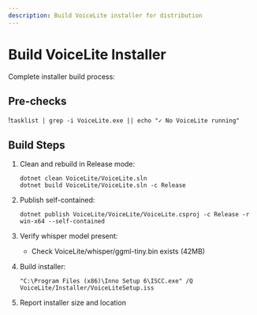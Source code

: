 ```yaml
---
description: Build VoiceLite installer for distribution
---
```


# Build VoiceLite Installer

Complete installer build process:

## Pre-checks
!`tasklist | grep -i VoiceLite.exe || echo "✓ No VoiceLite running"`

## Build Steps
1. Clean and rebuild in Release mode:
   ```
   dotnet clean VoiceLite/VoiceLite.sln
   dotnet build VoiceLite/VoiceLite.sln -c Release
   ```

2. Publish self-contained:
   ```
   dotnet publish VoiceLite/VoiceLite/VoiceLite.csproj -c Release -r win-x64 --self-contained
   ```

3. Verify whisper model present:
   - Check VoiceLite/whisper/ggml-tiny.bin exists (42MB)

4. Build installer:
   ```
   "C:\Program Files (x86)\Inno Setup 6\ISCC.exe" /Q VoiceLite/Installer/VoiceLiteSetup.iss
   ```

5. Report installer size and location